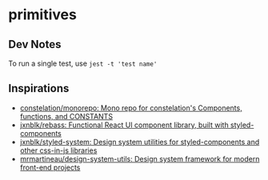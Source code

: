 # primitives

## Dev Notes
To run a single test, use `jest -t 'test name'`

## Inspirations
- [constelation/monorepo: Mono repo for constelation's Components, functions, and CONSTANTS](https://github.com/constelation/monorepo)
- [jxnblk/rebass: Functional React UI component library, built with styled\-components](https://github.com/jxnblk/rebass)
- [jxnblk/styled\-system: Design system utilities for styled\-components and other css\-in\-js libraries](https://github.com/jxnblk/styled-system)
- [mrmartineau/design\-system\-utils: Design system framework for modern front\-end projects](https://github.com/mrmartineau/design-system-utils)